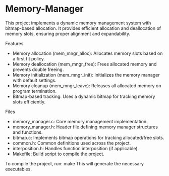 # Memory-Manager

This project implements a dynamic memory management system with bitmap-based allocation. It provides efficient allocation and deallocation of memory slots, ensuring proper alignment and expandability.

Features
- Memory allocation (mem_mngr_alloc): Allocates memory slots based on a first fit policy.
- Memory deallocation (mem_mngr_free): Frees allocated memory and prevents double freeing.
- Memory initialization (mem_mngr_init): Initializes the memory manager with default settings.
- Memory cleanup (mem_mngr_leave): Releases all allocated memory on program termination.
- Bitmap-based tracking: Uses a dynamic bitmap for tracking memory slots efficiently.

Files
- memory_manager.c: Core memory management implementation.
- memory_manager.h: Header file defining memory manager structures and functions.
- bitmap.c: Implements bitmap operations for tracking allocated/free slots.
- common.h: Common definitions used across the project.
- interposition.h: Handles function interposition (if applicable).
- Makefile: Build script to compile the project.

To compile the project, run:
make
This will generate the necessary executables.
